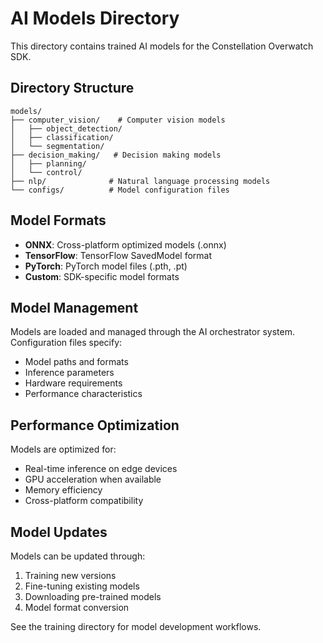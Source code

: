 # AI Models Directory

This directory contains trained AI models for the Constellation Overwatch SDK.

## Directory Structure

```
models/
├── computer_vision/    # Computer vision models
│   ├── object_detection/
│   ├── classification/
│   └── segmentation/
├── decision_making/   # Decision making models
│   ├── planning/
│   └── control/
├── nlp/              # Natural language processing models
└── configs/          # Model configuration files
```

## Model Formats

- **ONNX**: Cross-platform optimized models (.onnx)
- **TensorFlow**: TensorFlow SavedModel format
- **PyTorch**: PyTorch model files (.pth, .pt)
- **Custom**: SDK-specific model formats

## Model Management

Models are loaded and managed through the AI orchestrator system. Configuration files specify:
- Model paths and formats
- Inference parameters
- Hardware requirements
- Performance characteristics

## Performance Optimization

Models are optimized for:
- Real-time inference on edge devices
- GPU acceleration when available
- Memory efficiency
- Cross-platform compatibility

## Model Updates

Models can be updated through:
1. Training new versions
2. Fine-tuning existing models
3. Downloading pre-trained models
4. Model format conversion

See the training directory for model development workflows.
